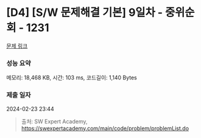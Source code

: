 # [D4] [S/W 문제해결 기본] 9일차 - 중위순회 - 1231 

[문제 링크](https://swexpertacademy.com/main/code/problem/problemDetail.do?contestProbId=AV140YnqAIECFAYD) 

### 성능 요약

메모리: 18,468 KB, 시간: 103 ms, 코드길이: 1,140 Bytes

### 제출 일자

2024-02-23 23:44



> 출처: SW Expert Academy, https://swexpertacademy.com/main/code/problem/problemList.do